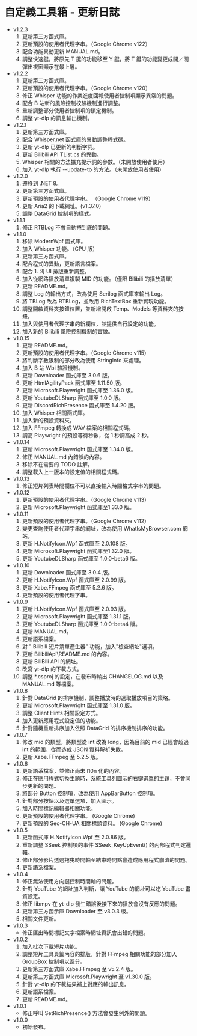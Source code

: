 # 自定義工具箱 - 更新日誌

- v1.2.3
  1. 更新第三方函式庫。
  2. 更新預設的使用者代理字串。（Google Chrome v122）
  3. 配合功能異動更新 MANUAL.md。
  4. 調整快速鍵，將原先 T 鍵的功能移至 Y 鍵，將 T 鍵的功能變更成開／關彈出視窗顯示在最上層。
- v1.2.2
  1. 更新第三方函式庫。
  2. 更新預設的使用者代理字串。（Google Chrome v120）
  3. 修正 Whisper 功能的作業進度回報使用者控制項顯示異常的問題。
  4. 配合 B 站新的風險控制校驗機制進行調整。
  5. 重新調整部分使用者控制項的鎖定機制。
  6. 調整 yt-dlp 的訊息輸出機制。
- v1.2.1
  1. 更新第三方函式庫。
  2. 配合 Whisper.net 函式庫的異動調整程式碼。
  3. 更新 yt-dlp 已更新的判斷字詞。
  4. 更新 Bilibili API TList.cs 的異動。
  5. Whisper 相關的方法擴充提示詞的參數。（未開放使用者使用）
  6. 加入 yt-dlp 執行 --update-to 的方法。（未開放使用者使用）
- v1.2.0
  1. 遷移到 .NET 8。
  2. 更新第三方函式庫。
  3. 更新預設的使用者代理字串。 （Google Chrome v119）
  4. 更新 Aria2 的下載網址。(v1.37.0) 
  5. 調整 DataGrid 控制項的樣式。 
- v1.1.1
  1. 修正 RTBLog 不會自動捲到底的問題。 
- v1.1.0
  1. 移除 ModernWpf 函式庫。
  2. 加入 Whisper 功能。（CPU 版）
  3. 更新第三方函式庫。
  4. 配合程式的異動，更新語言檔案。
  5. 配合 1. 將 UI 排版重新調整。
  6. 加入從網路播放清單複製 MID 的功能。（僅限 Bilibili 的播放清單） 
  7. 更新 README.md。
  8. 調整 Log 的輸出方式，改為使用 Serilog 函式庫來輸出 Log。
  9. 將 TBLog 改為 RTBLog，並改用 RichTextBox 重新實現功能。
  10. 調整開啟資料夾按鈕位置，並新增開啟 Temp、Models 等資料夾的按鈕。
  12. 加入與使用者代理字串的新欄位，並提供自行設定的功能。
  13. 加入新的 Bilibili 風險控制機制的實做。
- v1.0.15
  1. 更新 README.md。
  2. 更新預設的使用者代理字串。（Google Chrome v115）
  3. 將判斷字數限制的部分改為使用 StringInfo 來處理。
  4. 加入 B 站 Wbi 驗證機制。
  5. 更新 Downloader 函式庫至 3.0.6 版。
  6. 更新 HtmlAgilityPack 函式庫至 1.11.50 版。
  7. 更新 Microsoft.Playwright 函式庫至 1.36.0 版。
  8. 更新 YoutubeDLSharp 函式庫至 1.0.0 版。
  9. 更新 DiscordRichPresence 函式庫至 1.4.20 版。
  10. 加入 Whisper 相關函式庫。
  11. 加入新的預設資料夾。
  12. 加入 FFmpeg 轉換成 WAV 檔案的相關程式碼。
  13. 調高 Playwright 的預設等待秒數，從 1 秒調高成 2 秒。
- v1.0.14
  1. 更新 Microsoft.Playwright 函式庫至 1.34.0 版。
  2. 修正 MANUAL.md 內錯誤的內容。
  3. 移除不在需要的 TODO 註解。
  4. 調整載入上一版本的設定值的相關程式碼。
- v1.0.13
  1. 修正短片列表時間欄位不可以直接輸入時間格式字串的問題。
- v1.0.12
  1. 更新預設的使用者代理字串。（Google Chrome v113）
  2. 更新 Microsoft.Playwright 函式庫至1.33.0 版。
- v1.0.11
  1. 更新預設的使用者代理字串。（Google Chrome v112）
  2. 變更查詢使用者代理字串的網址，改為使用 WhatIsMyBrowser.com 網站。
  3. 更新 H.NotifyIcon.Wpf 函式庫至 2.0.108 版。
  4. 更新 Microsoft.Playwright 函式庫至1.32.0 版。
  5. 更新 YoutubeDLSharp 函式庫至 1.0.0-beta6 版。
- v1.0.10
  1. 更新 Downloader 函式庫至 3.0.4 版。
  2. 更新 H.NotifyIcon.Wpf 函式庫至 2.0.99 版。
  3. 更新 Xabe.FFmpeg 函式庫至 5.2.6 版。
  4. 更新預設的使用者代理字串。
- v1.0.9
  1. 更新 H.NotifyIcon.Wpf 函式庫至 2.0.93 版。
  2. 更新 Microsoft.Playwright 函式庫至 1.31.1 版。
  3. 更新 YoutubeDLSharp 函式庫至 1.0.0-beta4 版。
  4. 更新 MANUAL.md。
  5. 更新語系檔案。
  6. 對 " Bilibili 短片清單產生器" 功能，加入"檢查網址"選項。
  7. 更新 BilibiliApi\README.md 的內容。
  8. 更新 BiliBili API 的網址。
  9. 改寫 yt-dlp 的下載方式。
  10. 調整 *.csproj 的設定，在發布時輸出 CHANGELOG.md 以及 MANUAL.md 等檔案。
- v1.0.8
  1. 針對 DataGrid 的排序機制，調整播放時的選取播放項目的策略。
  2. 更新 Microsoft.Playwright 函式庫至 1.31.0 版。
  3. 調整 Client Hints 相關設定方式。
  4. 加入更新應用程式設定值的功能。
  5. 針對隨機重新排序加入依照 DataGrid 的排序機制排序的功能。
- v1.0.7
  1. 修改 mid 的類型，將類型從 int 改為 long，因為目前的 mid 已經會超過 int 的範圍，從而造成 JSON 資料解析失敗。
  2. 更新 Xabe.FFmpeg 至 5.2.5 版。
- v1.0.6
  1. 更新語系檔案，並修正尚未 l10n 化的內容。
  2. 修正在應用程式切換主題時，系統工具列圖示的右鍵選單的主題，不會同步更新的問題。
  3. 將部分 Button 控制項，改為使用 AppBarButton 控制項。
  4. 針對部分按鈕以及選單選項，加入圖示。
  5. 加入時間標記編輯器相關功能。
  6. 更新預設的使用者代理字串。 (Google Chrome)
  7. 更新預設的 Sec-CH-UA 相關標頭資料。 (Google Chrome)
- v1.0.5
  1. 更新函式庫 H.NotifyIcon.Wpf 至 2.0.86 版。
  2. 重新調整 SSeek 控制項的事件 SSeek_KeyUpEvent() 的內部程式判定邏輯。
  3. 修正部分影片透過拖曳時間軸至結束時間點會造成應用程式崩潰的問題。
  4. 更新語系檔案。
- v1.0.4
  1. 修正無法使用方向鍵控制時間軸的問題。
  2. 針對 YouTube 的網址加入判斷，讓 YouTube 的網址可以吃 YouTube 畫質設定。
  3. 修正 libmpv 在 yt-dlp 發生錯誤後接下來的播放會沒有反應的問題。
  4. 更新第三方函示庫 Downloader 至 v3.0.3 版。
  5. 相關文件更新。
- v1.0.3
  - 修正匯出時間標記文字檔案時網址資訊會出錯的問題。
- v1.0.2
  1. 加入批次下載短片功能。
  2. 調整短片工具頁籤內容的排版，針對 FFmpeg 相關功能的部分加入 GroupBox 控制項以區分。
  3. 更新第三方函式庫 Xabe.FFmpeg 至 v5.2.4 版。
  4. 更新第三方函式庫 Microsoft.Playwright 至 v1.30.0 版。
  5. 針對 yt-dlp 的下載結果補上對應的輸出訊息。
  6. 更新語系檔案。
  7. 更新 README.md。
- v1.0.1
  - 修正呼叫 SetRichPresence() 方法會發生例外的問題。
- v1.0.0
  - 初始發布。